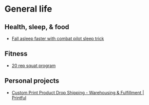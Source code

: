 # General life

## Health, sleep, & food
- [Fall asleep faster with combat pilot sleep trick](https://www.inc.com/melanie-curtin/want-to-fall-asleep-faster-combat-pilots-use-this-hack-to-get-to-sleep-in-2-minutes-or-less.html?utm_source=pocket&utm_medium=email&utm_campaign=pockethits)

## Fitness
- [20 rep squat program](https://www.jackedfactory.com/20-rep-squat-program/)

## Personal projects

- [Custom Print Product Drop Shipping - Warehousing & Fulfillment | Printful](https://www.printful.com/)
